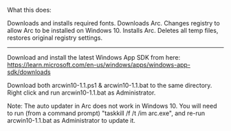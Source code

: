 What this does:

Downloads and installs required fonts.
Downloads Arc.
Changes registry to allow Arc to be installed on Windows 10.
Installs Arc.
Deletes all temp files, restores original registry settings.

------------------------------------------------------------------

Download and install the latest Windows App SDK from here: https://learn.microsoft.com/en-us/windows/apps/windows-app-sdk/downloads

Download both arcwin10-1.1.ps1 & arcwin10-1.1.bat to the same directory. Right click and run arcwin10-1.1.bat as Administrator.

Note: The auto updater in Arc does not work in Windows 10. You will need to run (from a command prompt) "taskkill /f /t /im arc.exe", and re-run arcwin10-1.1.bat as Administrator to update it.
